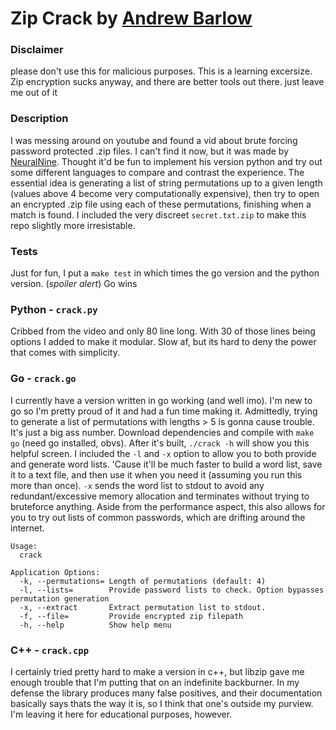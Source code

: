 # Zip Crack by [Andrew Barlow](https://github.com/dandrewbarlow)

### Disclaimer
please don't use this for malicious purposes. This is a learning excersize. Zip encryption sucks anyway, and there are better tools out there. just leave me out of it

### Description
I was messing around on youtube and found a vid about brute forcing password protected .zip files. I can't find it now, but it was made by [NeuralNine](https://www.youtube.com/channel/UC8wZnXYK_CGKlBcZp-GxYPA). Thought it'd be fun to implement his version python and try out some different languages to compare and contrast the experience. The essential idea is generating a list of string permutations up to a given length (values above 4 become very computationally expensive), then try to open an encrypted .zip file using each of these permutations, finishing when a match is found. I included the very discreet `secret.txt.zip` to make this repo slightly more irresistable.

### Tests
Just for fun, I put a `make test` in which times the go version and the python version. (*spoiler alert*) Go wins

### Python - `crack.py`
Cribbed from the video and only 80 line long. With 30 of those lines being options I added to make it modular. Slow af, but its hard to deny the power that comes with simplicity.

### Go - `crack.go`
I currently have a version written in go working (and well imo). I'm new to go so I'm pretty proud of it and had a fun time making it. Admittedly, trying to generate a list of permutations with lengths > 5 is gonna cause trouble. It's just a big ass number. Download dependencies and compile with `make go` (need go installed, obvs). After it's built, `./crack -h` will show you this helpful screen. I included the `-l` and `-x` option to allow you to both provide and generate word lists. 'Cause it'll be much faster to build a word list, save it to a text file, and then use it when you need it (assuming you run this more than once). `-x` sends the word list to stdout to avoid any redundant/excessive memory allocation and terminates without trying to bruteforce anything. Aside from the performance aspect, this also allows for you to try out lists of common passwords, which are drifting around the internet.
```
Usage:
  crack

Application Options:
  -k, --permutations= Length of permutations (default: 4)
  -l, --lists=        Provide password lists to check. Option bypasses permutation generation
  -x, --extract       Extract permutation list to stdout.
  -f, --file=         Provide encrypted zip filepath
  -h, --help          Show help menu
```

### C++ - `crack.cpp`
I certainly tried pretty hard to make a version in c++, but libzip gave me enough trouble that I'm putting that on an indefinite backburner. In my defense the library produces many false positives, and their documentation basically says thats the way it is, so I think that one's outside my purview. I'm leaving it here for educational purposes, however.